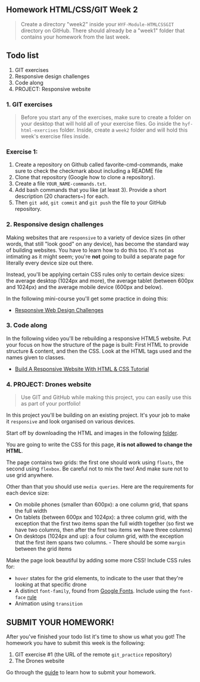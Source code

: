 ## Homework HTML/CSS/GIT Week 2

> Create a directory "week2" inside your `HYF-Module-HTMLCSSGIT` directory on GitHub. There should already be a "week1" folder that contains your homework from the last week.

## Todo list

1. GIT exercises
2. Responsive design challenges
3. Code along
4. PROJECT: Responsive website



### 1. GIT exercises

> Before you start any of the exercises, make sure to create a folder on your desktop that will hold all of your exercise files. Go inside the `hyf-html-exercises` folder. Inside, create a `week2` folder and will hold this week's exercise files inside.

### Exercise 1:

1.   Create a repository on Github called favorite-cmd-commands, make sure to check the checkmark about including a README file
2.   Clone that repository (Google how to clone a repository).
3.   Create a file `YOUR_NAME-commands.txt`.
4.   Add bash commands that you like (at least 3). Provide a short description (20 characters~) for each.
5.   Then `git add`, `git commit` and `git push` the file to your GitHub repository.

### 2. Responsive design challenges

Making websites that are `responsive` to a variety of device sizes (in other words, that still "look good" on any device), has become the standard way of building websites. You have to learn how to do this too. It's not as intimating as it might seem; you're **not** going to build a separate page for literally every device size out there.

Instead, you'll be applying certain CSS rules only to certain device sizes: the average desktop (1024px and more), the average tablet (between 600px and 1024px) and the average mobile device (600px and below).

In the following mini-course you'll get some practice in doing this:

-   [Responsive Web Design Challenges](https://learn.freecodecamp.org/responsive-web-design/responsive-web-design-principles/)

### 3. Code along

In the following video you'll be rebuilding a responsive HTML5 website. Put your focus on how the structure of the page is built: First HTML to provide structure & content, and then the CSS. Look at the HTML tags used and the names given to classes.

-   [Build A Responsive Website With HTML & CSS Tutorial](https://www.youtube.com/watch?v=ZeDP-rzOnAA)

### 4. PROJECT: Drones website

> Use GIT and GitHub while making this project, you can easily use this as part of your portfolio!

In this project you'll be building on an existing project. It's your job to make it `responsive` and look organised on various devices.

Start off by downloading the HTML and images in the following [folder](https://github.com/HackYourFuture/HTML-CSS/tree/master/Week2/homework).

You are going to write the CSS for this page, **it is not allowed to change the HTML**.

The page contains two grids: the first one should work using `floats`, the second using `flexbox`. Be careful not to mix the two! And make sure not to use grid anywhere.

Other than that you should use `media queries`. Here are the requirements for each device size:

-   On mobile phones (smaller than 600px): a one column grid, that spans the full width
-   On tablets (between 600px and 1024px): a three column grid, with the exception that the first two items span the full width together (so first we have two columns, then after the first two items we have three columns)
-   On desktops (1024px and up): a four column grid, with the exception that the first item spans two columns. - There should be some `margin` between the grid items

Make the page look beautiful by adding some more CSS! Include CSS rules for:

-   `hover` states for the grid elements, to indicate to the user that they're looking at that specific drone
-   A distinct `font-family`, found from [Google Fonts](https://fonts.google.com/). Include using the `font-face` [rule](https://css-tricks.com/snippets/css/using-font-face/)
-   Animation using `transition`

## SUBMIT YOUR HOMEWORK!

After you've finished your todo list it's time to show us what you got! The homework you have to submit this week is the following:

1. GIT exercise #1 (the URL of the remote `git_practice` repository)
2. The Drones website

Go through the [guide](../hand-in-homework-guide.md) to learn how to submit your homework.
